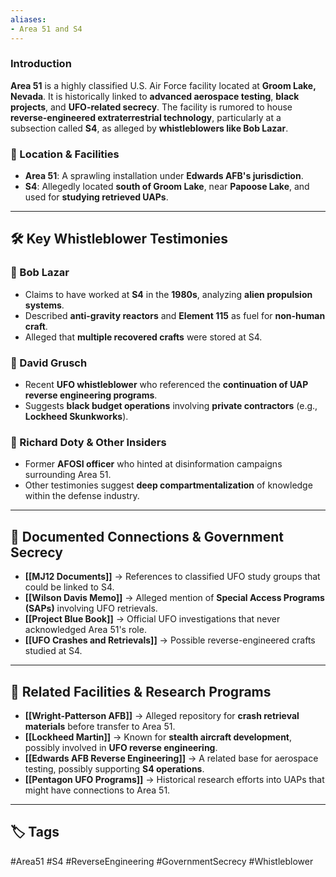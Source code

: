 ```yaml
--- 
aliases: 
- Area 51 and S4
---
```

### **Introduction**

**Area 51** is a highly classified U.S. Air Force facility located at **Groom Lake, Nevada**. It is historically linked to **advanced aerospace testing**, **black projects**, and **UFO-related secrecy**. The facility is rumored to house **reverse-engineered extraterrestrial technology**, particularly at a subsection called **S4**, as alleged by **whistleblowers like Bob Lazar**.

### **📍 Location & Facilities**

- **Area 51**: A sprawling installation under **Edwards AFB's jurisdiction**.
- **S4**: Allegedly located **south of Groom Lake**, near **Papoose Lake**, and used for **studying retrieved UAPs**.

---

## **🛠 Key Whistleblower Testimonies**

### **🔹 Bob Lazar**

- Claims to have worked at **S4** in the **1980s**, analyzing **alien propulsion systems**.
- Described **anti-gravity reactors** and **Element 115** as fuel for **non-human craft**.
- Alleged that **multiple recovered crafts** were stored at S4.

### **🔹 David Grusch**

- Recent **UFO whistleblower** who referenced the **continuation of UAP reverse engineering programs**.
- Suggests **black budget operations** involving **private contractors** (e.g., **Lockheed Skunkworks**).

### **🔹 Richard Doty & Other Insiders**

- Former **AFOSI officer** who hinted at disinformation campaigns surrounding Area 51.
- Other testimonies suggest **deep compartmentalization** of knowledge within the defense industry.

---

## **📝 Documented Connections & Government Secrecy**

- **[[MJ12 Documents]]** → References to classified UFO study groups that could be linked to S4.
- **[[Wilson Davis Memo]]** → Alleged mention of **Special Access Programs (SAPs)** involving UFO retrievals.
- **[[Project Blue Book]]** → Official UFO investigations that never acknowledged Area 51's role.
- **[[UFO Crashes and Retrievals]]** → Possible reverse-engineered crafts studied at S4.

---

## **🔗 Related Facilities & Research Programs**

- **[[Wright-Patterson AFB]]** → Alleged repository for **crash retrieval materials** before transfer to Area 51.
- **[[Lockheed Martin]]** → Known for **stealth aircraft development**, possibly involved in **UFO reverse engineering**.
- **[[Edwards AFB Reverse Engineering]]** → A related base for aerospace testing, possibly supporting **S4 operations**.
- **[[Pentagon UFO Programs]]** → Historical research efforts into UAPs that might have connections to Area 51.

---

## **🏷 Tags**

#Area51 #S4 #ReverseEngineering #GovernmentSecrecy #Whistleblower